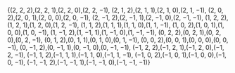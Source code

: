 
{(2, 2, 2),(2, 2, 1),(2, 2, 0),(2, 2, −1),
(2, 1, 2),(2, 1, 1),(2, 1, 0),(2, 1, −1),
(2, 0, 2),(2, 0, 1),(2, 0, 0),(2, 0, −1),
(2, −1, 2),(2, −1, 1),(2, −1, 0),(2, −1, −1),
(1, 2, 2),(1, 2, 1),(1, 2, 0),(1, 2, −1),
(1, 1, 2),(1, 1, 1),(1, 1, 0),(1, 1, −1),
(1, 0, 2),(1, 0, 1),(1, 0, 0),(1, 0, −1),
(1, −1, 2),(1, −1, 1),(1, −1, 0),(1, −1, −1),
(0, 2, 2),(0, 2, 1),(0, 2, 0),(0, 2, −1),
(0, 1, 2),(0, 1, 1),(0, 1, 0),(0, 1, −1),
(0, 0, 2),(0, 0, 1),(0, 0, 0),(0, 0, −1),
(0, −1, 2),(0, −1, 1),(0, −1, 0),(0, −1, −1),
(−1, 2, 2),(−1, 2, 1),(−1, 2, 0),(−1, 2, −1),
(−1, 1, 2),(−1, 1, 1),(−1, 1, 0),(−1, 1, −1),
(−1, 0, 2),(−1, 0, 1),(−1, 0, 0),(−1, 0, −1),
(−1, −1, 2),(−1, −1, 1),(−1, −1, 0),(−1, −1, −1)}
